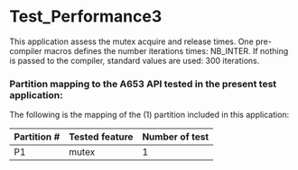 # Test_Performance3

This application assess the mutex acquire and release times. One pre-compiler macros defines the number iterations times: NB_INTER. 
If nothing is passed to the compiler, standard values are used: 300 iterations.

### Partition mapping to the A653 API tested in the present test application:

The following is the mapping of the (1) partition included in this application:

| Partition # | Tested feature    | Number of test |
| ----------- | ----------------  | -------------- |
|    P1       | mutex    		  |  	 1		   |
